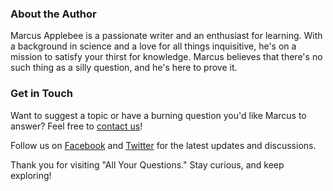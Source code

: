 ### About the Author
Marcus Applebee is a passionate writer and an enthusiast for learning. With a background in science and a love for all things inquisitive, he's on a mission to satisfy your thirst for knowledge. Marcus believes that there's no such thing as a silly question, and he's here to prove it.

### Get in Touch
Want to suggest a topic or have a burning question you'd like Marcus to answer? Feel free to [contact us](mailto:allyourquestions@duck.com)!

Follow us on [Facebook](https://www.facebook.com/allyourquestions) and [Twitter](https://twitter.com/allyourquestions) for the latest updates and discussions.

Thank you for visiting "All Your Questions." Stay curious, and keep exploring!
